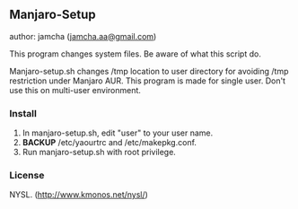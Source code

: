 ## Manjaro-Setup
author: jamcha (jamcha.aa@gmail.com)

This program changes system files. Be aware of what this script do.

Manjaro-setup.sh changes /tmp location to user directory for avoiding /tmp restriction under Manjaro AUR.
This program is made for single user. Don't use this on multi-user environment.

### Install
1. In manjaro-setup.sh, edit "user" to your user name.
2. **BACKUP** /etc/yaourtrc and /etc/makepkg.conf.
3. Run manjaro-setup.sh with root privilege.

### License
NYSL. (http://www.kmonos.net/nysl/)
